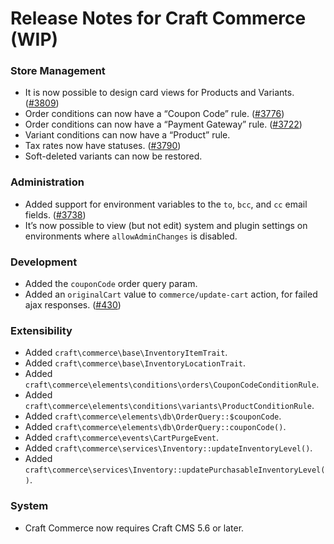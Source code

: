 # Release Notes for Craft Commerce (WIP)

### Store Management
- It is now possible to design card views for Products and Variants. ([#3809](https://github.com/craftcms/commerce/pull/3809))
- Order conditions can now have a “Coupon Code” rule. ([#3776](https://github.com/craftcms/commerce/discussions/3776))
- Order conditions can now have a “Payment Gateway” rule. ([#3722](https://github.com/craftcms/commerce/discussions/3722))
- Variant conditions can now have a “Product” rule.
- Tax rates now have statuses. ([#3790](https://github.com/craftcms/commerce/discussions/3790))
- Soft-deleted variants can now be restored.

### Administration
- Added support for environment variables to the `to`, `bcc`, and `cc` email fields. ([#3738](https://github.com/craftcms/commerce/issues/3738))
- It’s now possible to view (but not edit) system and plugin settings on environments where `allowAdminChanges` is disabled. 

### Development
- Added the `couponCode` order query param.
- Added an `originalCart` value to `commerce/update-cart` action, for failed ajax responses. ([#430](https://github.com/craftcms/commerce/issues/430))

### Extensibility
- Added `craft\commerce\base\InventoryItemTrait`.
- Added `craft\commerce\base\InventoryLocationTrait`.
- Added `craft\commerce\elements\conditions\orders\CouponCodeConditionRule`.
- Added `craft\commerce\elements\conditions\variants\ProductConditionRule`.
- Added `craft\commerce\elements\db\OrderQuery::$couponCode`.
- Added `craft\commerce\elements\db\OrderQuery::couponCode()`.
- Added `craft\commerce\events\CartPurgeEvent`.
- Added `craft\commerce\services\Inventory::updateInventoryLevel()`.
- Added `craft\commerce\services\Inventory::updatePurchasableInventoryLevel()`.

### System
- Craft Commerce now requires Craft CMS 5.6 or later.
